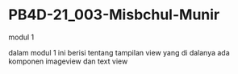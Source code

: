 # PB4D-21_003-Misbchul-Munir
modul 1

dalam modul 1 ini berisi tentang tampilan view yang di dalanya ada komponen imageview dan text view
